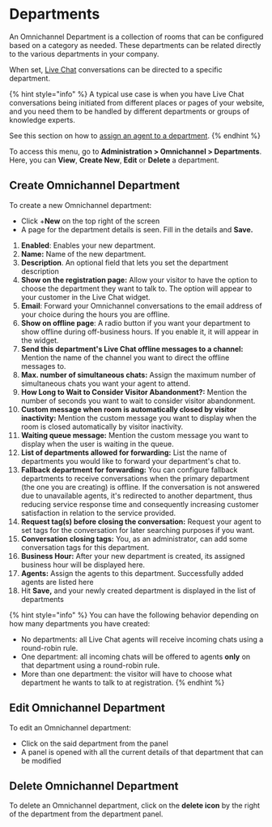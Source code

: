 # Departments

An Omnichannel Department is a collection of rooms that can be configured based on a category as needed. These departments can be related directly to the various departments in your company.

When set, [Live Chat](livechat-widget-installation.md) conversations can be directed to a specific department.

{% hint style="info" %}
A typical use case is when you have Live Chat conversations being initiated from different places or pages of your website, and you need them to be handled by different departments or groups of knowledge experts.

See this section on how to [assign an agent to a department](agents.md#assign-omnichannel-agent-to-a-department).
{% endhint %}

To access this menu, go to **Administration > Omnichannel > Departments**. Here, you can **View**, **Create New**, **Edit** or **Delete** a department.

## **Create Omnichannel Department**

To create a new Omnichannel department:

* Click +**New** on the top right of the screen
* A page for the department details is seen. Fill in the details and **Save.**

1. **Enabled**: Enables your new department.
2. **Name:** Name of the new department.
3. **Description**. An optional field that lets you set the department description
4. **Show on the registration page:** Allow your visitor to have the option to choose the department they want to talk to. The option will appear to your customer in the Live Chat widget.
5. **Email**: Forward your Omnichannel conversations to the email address of your choice during the hours you are offline.
6. **Show on offline page**: A radio button if you want your department to show offline during off-business hours. If you enable it, it will appear in the widget.
7. **Send this department's Live Chat offline messages to a channel:** Mention the name of the channel you want to direct the offline messages to.
8. &#x20;**Max. number of simultaneous chats:** Assign the maximum number of simultaneous chats you want your agent to attend.
9. **How Long to Wait to Consider Visitor Abandonment?:** Mention the number of seconds you want to wait to consider visitor abandonment.
10. **Custom message when room is automatically closed by visitor inactivity:** Mention the custom message you want to display when the room is closed automatically by visitor inactivity.
11. **Waiting queue message:** Mention the custom message you want to display when the user is waiting in the queue.
12. **List of departments allowed for forwarding:** List the name of departments you would like to forward your department's chat to.
13. **Fallback department for forwarding:** You can configure fallback departments to receive conversations when the primary department (the one you are creating) is offline. If the conversation is not answered due to unavailable agents, it's redirected to another department, thus reducing service response time and consequently increasing customer satisfaction in relation to the service provided.
14. **Request tag(s) before closing the conversation:** Request your agent to set tags for the conversation for later searching purposes if you want.
15. **Conversation closing tags:** You, as an administrator, can add some conversation tags for this department.
16. **Business Hour:** After your new department is created, its assigned business hour will be displayed here.
17. **Agents:** Assign the agents to this department. Successfully added agents are listed here
18. Hit **Save,** and your newly created department is displayed in the list of departments

{% hint style="info" %}
You can have the following behavior depending on how many departments you have created:

* No departments: all Live Chat agents will receive incoming chats using a round-robin rule.
* One department: all incoming chats will be offered to agents **only** on that department using a round-robin rule.
* More than one department: the visitor will have to choose what department he wants to talk to at registration.
{% endhint %}

## Edit Omnichannel Department

To edit an Omnichannel department:

* Click on the said department from the panel
* A panel is opened with all the current details of that department that can be modified

## Delete Omnichannel Department

To delete an Omnichannel department, click on the **delete icon** by the right of the department from the department panel.
